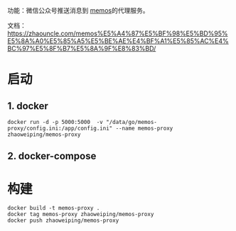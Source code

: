 
功能：微信公众号推送消息到 [memos](https://github.com/usememos/memos)的代理服务。

文档：https://zhaouncle.com/memos%E5%A4%87%E5%BF%98%E5%BD%95%E5%8A%A0%E5%85%A5%E5%BE%AE%E4%BF%A1%E5%85%AC%E4%BC%97%E5%8F%B7%E5%8A%9F%E8%83%BD/


# 启动


## 1. docker
```
docker run -d -p 5000:5000  -v "/data/go/memos-proxy/config.ini:/app/config.ini" --name memos-proxy zhaoweiping/memos-proxy
```

## 2. docker-compose


# 构建

```
docker build -t memos-proxy .
docker tag memos-proxy zhaoweiping/memos-proxy
docker push zhaoweiping/memos-proxy
```

